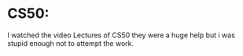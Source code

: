 # CS50:

I watched the video Lectures of CS50 they were a huge help but i was stupid enough not to attempt the work.
